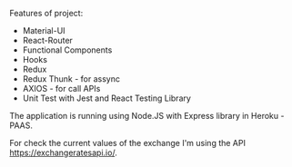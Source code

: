 Features of project:

- Material-UI
- React-Router
- Functional Components
- Hooks
- Redux
- Redux Thunk - for assync
- AXIOS - for call APIs
- Unit Test with Jest and React Testing Library

The application is running using Node.JS with Express library in Heroku - PAAS.

For check the current values of the exchange I'm using the API https://exchangeratesapi.io/.
